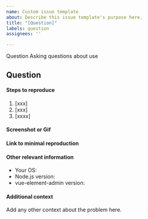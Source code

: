 ```yaml
---
name: Custom issue template
about: Describe this issue template's purpose here.
title: "[Question]"
labels: question
assignees: ''

---
```


Question
Asking questions about use

## Question

<!--
    Before asking a question, please make sure that you have tried your best to solve this problem.
    If it's a code-related issue, please don't just take screenshots. Please provide an online demo to save each other's time.
-->

#### Steps to reproduce
1. [xxx]
2. [xxx]
3. [xxxx]

#### Screenshot or Gif


#### Link to minimal reproduction

<!--
Please only use Codepen, JSFiddle, CodeSandbox or a github repo
-->

#### Other relevant information
- Your OS:
- Node.js version:
- vue-element-admin version:

#### Additional context
Add any other context about the problem here.
